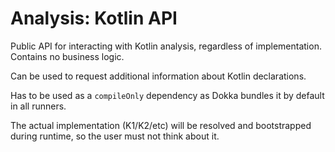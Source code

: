 # Analysis: Kotlin API

Public API for interacting with Kotlin analysis, regardless of implementation. Contains no business logic.

Can be used to request additional information about Kotlin declarations.

Has to be used as a `compileOnly` dependency as Dokka bundles it by default in all runners.

The actual implementation (K1/K2/etc) will be resolved and bootstrapped during runtime, so the
user must not think about it.
